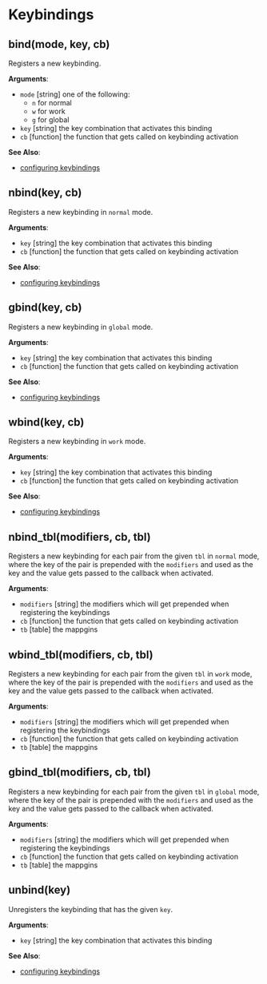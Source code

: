 # Keybindings

## bind(mode, key, cb)

Registers a new keybinding.

**Arguments**:
* `mode` [string] one of the following:
  * `n` for normal
  * `w` for work
  * `g` for global
* `key` [string] the key combination that activates this binding
* `cb` [function] the function that gets called on keybinding activation

**See Also**:
* [configuring keybindings](/configuration/keybindings.html)

## nbind(key, cb)

Registers a new keybinding in `normal` mode.

**Arguments**:
* `key` [string] the key combination that activates this binding
* `cb` [function] the function that gets called on keybinding activation

**See Also**:
* [configuring keybindings](/configuration/keybindings.html)

## gbind(key, cb)

Registers a new keybinding in `global` mode.

**Arguments**:
* `key` [string] the key combination that activates this binding
* `cb` [function] the function that gets called on keybinding activation

**See Also**:
* [configuring keybindings](/configuration/keybindings.html)

## wbind(key, cb)

Registers a new keybinding in `work` mode.

**Arguments**:
* `key` [string] the key combination that activates this binding
* `cb` [function] the function that gets called on keybinding activation

**See Also**:
* [configuring keybindings](/configuration/keybindings.html)

## nbind_tbl(modifiers, cb, tbl)

Registers a new keybinding for each pair from the given `tbl` in `normal` mode,
where the key of the pair is prepended with the `modifiers` and used as the key 
and the value gets passed to the callback when activated.

**Arguments**:
* `modifiers` [string] the modifiers which will get prepended when registering the keybindings
* `cb` [function] the function that gets called on keybinding activation
* `tb` [table] the mappgins

## wbind_tbl(modifiers, cb, tbl)

Registers a new keybinding for each pair from the given `tbl` in `work` mode,
where the key of the pair is prepended with the `modifiers` and used as the key 
and the value gets passed to the callback when activated.

**Arguments**:
* `modifiers` [string] the modifiers which will get prepended when registering the keybindings
* `cb` [function] the function that gets called on keybinding activation
* `tb` [table] the mappgins

## gbind_tbl(modifiers, cb, tbl)

Registers a new keybinding for each pair from the given `tbl` in `global` mode,
where the key of the pair is prepended with the `modifiers` and used as the key 
and the value gets passed to the callback when activated.

**Arguments**:
* `modifiers` [string] the modifiers which will get prepended when registering the keybindings
* `cb` [function] the function that gets called on keybinding activation
* `tb` [table] the mappgins

## unbind(key)

Unregisters the keybinding that has the given `key`.

**Arguments**:
* `key` [string] the key combination that activates this binding

**See Also**:
* [configuring keybindings](/configuration/keybindings.html)
